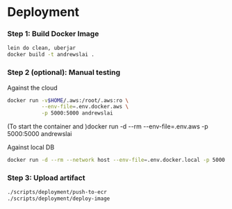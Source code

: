 # Deployment

### Step 1: Build Docker Image

```bash
lein do clean, uberjar
docker build -t andrewslai .
```


### Step 2 (optional): Manual testing 

Against the cloud
```bash
docker run -v$HOME/.aws:/root/.aws:ro \
           --env-file=.env.docker.aws \
           -p 5000:5000 andrewslai 
```

(To start the container and )docker run -d --rm --env-file=.env.aws -p 5000:5000 andrewslai

Against local DB
```bash 
docker run -d --rm --network host --env-file=.env.docker.local -p 5000:5000 andrewslai
```

### Step 3: Upload artifact

```bash
./scripts/deployment/push-to-ecr
./scripts/deployment/deploy-image
```
